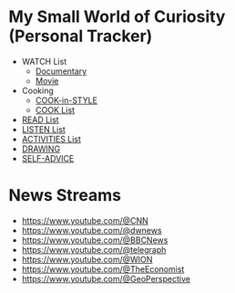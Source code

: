 # My Small World of Curiosity (Personal Tracker)

- WATCH List
   - [Documentary](https://github.com/hlltarakci/my_small_world_of_curiosity/blob/main/watchDocumentaryREADME.md)
   - [Movie](https://github.com/hlltarakci/my_small_world_of_curiosity/blob/main/watchMovieREADME.md)
- Cooking
   - [COOK-in-STYLE](https://github.com/hlltarakci/my_small_world_of_curiosity/tree/main/cook_in_style)
   - [COOK List](https://github.com/hlltarakci/my_small_world_of_curiosity/tree/main/cooking#my-cooking)
- [READ List](https://github.com/hlltarakci/my_small_world_of_curiosity/blob/main/readREADME.md)
- [LISTEN List](https://github.com/hlltarakci/my_small_world_of_curiosity/blob/main/listenREADME.md)
- [ACTIVITIES List](https://github.com/hlltarakci/my_small_world_of_curiosity/blob/main/activitiesREADME.md)
- [DRAWING](https://github.com/hlltarakci/my_small_world_of_curiosity/blob/main/drawingREADME.md)
- [SELF-ADVICE](https://github.com/hlltarakci/my_small_world_of_curiosity/blob/main/selfAdviceREADME.md)

# News Streams
- https://www.youtube.com/@CNN
- https://www.youtube.com/@dwnews
- https://www.youtube.com/@BBCNews
- https://www.youtube.com/@telegraph
- https://www.youtube.com/@WION
- https://www.youtube.com/@TheEconomist
- https://www.youtube.com/@GeoPerspective


